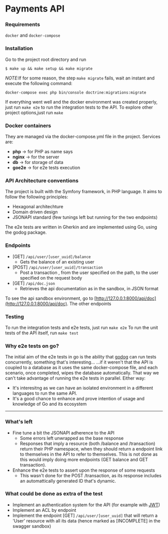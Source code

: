 # Payments API  
### Requirements
`docker` and `docker-compose`

### Installation
Go to the project root directory and run
```console
$ make up && make setup && make migrate
```
_NOTE_:If for some reason, the step `make migrate` fails, wait an instant and execute the following command:
```console
docker-compose exec php bin/console doctrine:migrations:migrate
```
If everything went well and the docker environment was created properly, just run `make e2e` to run the integration tests to the API. 
To explore other project options,just run `make`

### Docker containers
They are managed via the docker-compose.yml file in the project. Services are:
- **php** ->  for PHP as name says
- **nginx** -> for the server
- **db** -> for storage of data
- **goe2e** -> for e2e tests execution

### API Architecture conventions
The project is built with the Symfony framework, in PHP language. It aims to follow the following principles:
- Hexagonal architechture
- Domain driven design
- JSONAPI standard (few tunings left but running for the two endpoints)

The e2e tests are written in Gherkin and are implemented using Go, using the godog package.

### Endpoints
 - [GET] `/api/user/[user_uuid]/balance`
    - Gets the balance of an existing user  
 - [POST] `/api/user/[user_uuid]/transaction`
    - Post a transaction , from the user specified on the path, to the user specified on the request body
 - [GET] `/api/doc.json`
    - Retrieves the api documentation as in the sandbox, in JSON format  
 
To see the api sandbox environment, go to [http://127.0.0.1:8000/api/doc](http://127.0.0.1:8000/api/doc). The other endpoints 
### Testing
To run the integration tests and e2e tests, just run `make e2e`
To run the unit tests of the API itself, run `make test`

### Why e2e tests on go?
The initial aim of the e2e tests in go is the ability that [godog](https://github.com/DATA-DOG/godog) can run tests concurrently, something that's interesting...
...if it weren't that the API is coupled to a database as it uses the same docker-compose file, and each scenario, once completed, wipes the database automatically. That way we can't take advantage of running the e2e tests in parallel. Either way:
- It's interesitng as we can have an isolated environment in a different languages to run the same API.
- It's a good chance to enhance and prove intention of usage and knowledge of Go and its ecosystem
___
### What's left
- Fine tune a bit the JSONAPI adherence to the API
    - Some errors left unwrapped as the base response
    - Responses that imply a resource (both /balance and /transaction) return their PHP namespace, when they should return a endpoint link to themselves in the API to refer to themselves. This is not done as this would imply doing more endpoints (GET balance and GET transaction).
-    Enhance the e2e tests to assert upon the response of some requests
        - This wasn't done for the POST /transaction, as its response includes an automattically generated ID that's dynamic. 
### What could be done as extra of the test
- Implement an authentication system for the API (for example with [JWT](https://jwt.io/))
- Implement an ACL by endpoint
- Implement the endpoint [GET] `/api/user/[user_uuid]` that will return a 'User' resource with all its data (hence marked as [INCOMPLETE] in the swagger sandbox)


